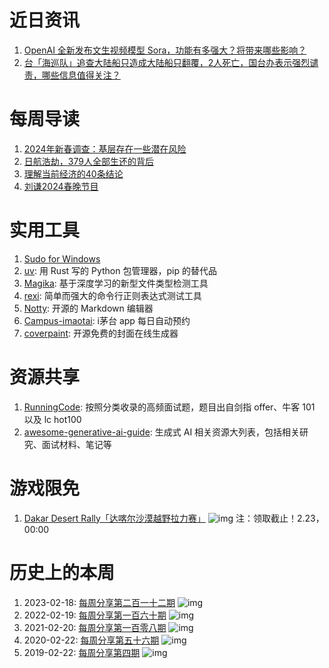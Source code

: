 # 近日资讯

1. [OpenAI 全新发布文生视频模型 Sora，功能有多强大？将带来哪些影响？](https://www.zhihu.com/question/644478200)
2. [台「海巡队」追查大陆船只造成大陆船只翻覆，2人死亡，国台办表示强烈谴责，哪些信息值得关注？](https://www.zhihu.com/question/644340013)

# 每周导读

1. [2024年新春调查：基层存在一些潜在风险](https://m.szhgh.com/Article/opinion/xuezhe/2024-02-16/347106.html)
2. [日航浩劫，379人全部生还的背后](https://mp.weixin.qq.com/s/KvRM77bTElOzxP9k5qn-4w)
3. [理解当前经济的40条结论](https://mp.weixin.qq.com/s/ZBoOkToUFexwCmss157R4g)
4. [刘谦2024春晚节目](https://www.bilibili.com/video/BV1ou4m1P72x)

# 实用工具

1. [Sudo for Windows](https://github.com/microsoft/sudo)
2. [uv](https://github.com/astral-sh/uv): 用 Rust 写的 Python 包管理器，pip 的替代品
3. [Magika](https://github.com/google/magika): 基于深度学习的新型文件类型检测工具
4. [rexi](https://github.com/royreznik/rexi): 简单而强大的命令行正则表达式测试工具
5. [Notty](https://github.com/Dhravya/notty): 开源的 Markdown 编辑器
6. [Campus-imaotai](https://github.com/oddfar/campus-imaotai): i茅台 app 每日自动预约
7. [coverpaint](https://github.com/youngle316/cover-paint): 开源免费的封面在线生成器

# 资源共享

1. [RunningCode](https://code.gpthanghai.com/): 按照分类收录的高频面试题，题目出自剑指 offer、牛客 101 以及 lc hot100 
2. [awesome-generative-ai-guide](https://github.com/aishwaryanr/awesome-generative-ai-guide): 生成式 AI 相关资源大列表，包括相关研究、面试材料、笔记等

# 游戏限免

1. [Dakar Desert Rally「达喀尔沙漠越野拉力赛」](https://store.epicgames.com/zh-CN/p/dakar-desert-rally)
![img](https://mmbiz.qpic.cn/sz_mmbiz_jpg/pDARXZuibAKSdBz9AAcKosTSxyfImI1Oc72q3Mqcabd8EyhqGgHPvibguQ9Sc7Vywf7O3kib8KZiceT2ZQOOd5ZxsA/640?wx_fmt=jpeg&amp;from=appmsg)
注：领取截止！2.23，00:00

# 历史上的本周

1. 2023-02-18: [每周分享第二百一十二期](https://mp.weixin.qq.com/s/Bv1NBdPJBkGMdfvj4oNfvg)
![img](https://mmbiz.qpic.cn/sz_mmbiz_jpg/pDARXZuibAKQtXsKltA8rrBeSmwLkVVvz0HJFP4LjdvfRP7OaqYalicfibmVSfJnbTf8042XgJ3NiaZyX86caiaiatYw/640?wx_fmt=jpeg&wxfrom=5&wx_lazy=1&wx_co=1)
1. 2022-02-19: [每周分享第一百六十期](https://mp.weixin.qq.com/s/nTUL0LjSQVkoDAFKGcs2zw)
![img](https://mmbiz.qpic.cn/sz_mmbiz_jpg/pDARXZuibAKSIbY0PWYMPS27Q87vYObVElps9Lt7pMWZLLhqfDk5zgEyr5zE67YvhapvaqMk4hsoiay23pHyEwVw/640?wx_fmt=jpeg&wxfrom=5&wx_lazy=1&wx_co=1)
2. 2021-02-20: [每周分享第一百零八期](https://mp.weixin.qq.com/s/Y4AynX452qse1ZVDKXv4aQ)
![img](https://mmbiz.qpic.cn/sz_mmbiz_jpg/pDARXZuibAKRomR9T3XnCw85zqSmJ1ia2EPZggZLMjaTAa5sge4uhPpAKOxmlfkyIvwpdjqfHF94TpO7naKHa3mw/640?wx_fmt=jpeg&wxfrom=5&wx_lazy=1&wx_co=1)
3. 2020-02-22: [每周分享第五十六期](https://mp.weixin.qq.com/s/nKvq_O6idyWZJIp4T3O2Qw)
![img](https://mmbiz.qpic.cn/sz_mmbiz_jpg/pDARXZuibAKQ8Zic7x308oU9h6BUia23hB18R1LrOHTc62CcjuFQZXmjkdjTicW1yISZIhKhbD50RicqicibLxPIa6ic8Q/640?wx_fmt=jpeg&wxfrom=5&wx_lazy=1&wx_co=1)
4. 2019-02-22: [每周分享第四期](https://mp.weixin.qq.com/s/w23WSwq13DsuNLaZrHDqrA)
![img](https://mmbiz.qpic.cn/mmbiz_jpg/pDARXZuibAKRGOPdl3bbG0YwAmahibIqKic0ibaT7ibgib4r6ckU0uStQ3sq0N2uOcKkLRIj0EKGQJ0syF9B2znU6Mfg/640?wx_fmt=jpeg&wxfrom=5&wx_lazy=1&wx_co=1)
